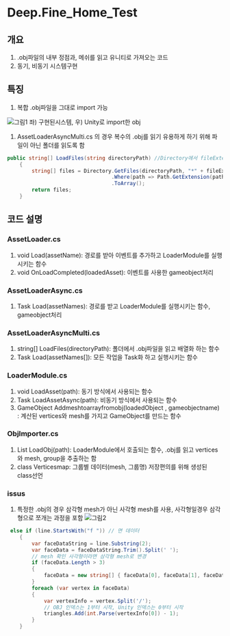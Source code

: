 # Deep.Fine_Home_Test

## 개요

1. .obj파일의 내부 정점과, 메쉬를 읽고 유니티로 가져오는 코드
2. 동기, 비동기 시스템구현

## 특징

1. 복합 .obj파일을 그대로 import 가능

![그림1](https://github.com/MyungJewon/Deep.Fine_Home_Test/assets/54784949/8325ff4a-2e8f-4b97-9ed5-32afeea56d12)
좌) 구현된시스템, 우) Unity로 import한 obj

1. AssetLoaderAsyncMulti.cs 의 경우 복수의 .obj를 읽기 유용하게 하기 위해 파일이 아닌 폴더를 읽도록 함

```csharp
public string[] LoadFiles(string directoryPath) //Directory에서 fileExtension 확장자만 저장
    {
        string[] files = Directory.GetFiles(directoryPath, "*" + fileExtension)
                                  .Where(path => Path.GetExtension(path).Equals(fileExtension))
                                  .ToArray();
        return files;
    }
```

## 코드 설명

### AssetLoader.cs

1. void Load(assetName): 경로를 받아 이벤트를 추가하고 LoaderModule를 실행 시키는 함수
2. void OnLoadCompleted(loadedAsset): 이벤트를 사용한  gameobject처리

### AssetLoaderAsync.cs

1. Task Load(assetNames): 경로를 받고 LoaderModule를 실행시키는 함수, gameobject처리

### AssetLoaderAsyncMulti.cs

1. string[] LoadFiles(directoryPath): 폴더에서 .obj파일을 읽고 배열화 하는 함수 
2. Task Load(assetNames[]): 모든 작업을 Task화 하고 실행시키는 함수

### LoaderModule.cs

1. void LoadAsset(path): 동기 방식에서 사용되는 함수
2. Task<GameObject> LoadAssetAsync(path): 비동기 방식에서 사용되는 함수
3. GameObject Addmeshtoarrayfromobj(loadedObject , gameobjectname) : 계산된 vertices와 mesh를 가지고 GameObject를 만드는 함수

### ObjImporter.cs

1. List<Verticesmap> LoadObj(path): LoaderModule에서 호출되는 함수, .obj를 읽고 vertices와 mesh, group을 추출하는 함
2. class Verticesmap: 그룹별 데이터(mesh, 그룹명) 저장편의를 위해 생성된 class선언

### issus
1. 특정한 .obj의 경우 삼각형 mesh가 아닌 사각형 mesh를 사용, 사각형일경우 삼각형으로 쪼개는 과정을 포함
![그림2](https://github.com/MyungJewon/Deep.Fine_Home_Test/assets/54784949/0a56cd96-9b58-4564-ac1c-5ffbeb273a9d)
```csharp
 else if (line.StartsWith("f ")) // 면 데이터
    {
        var faceDataString = line.Substring(2);
        var faceData = faceDataString.Trim().Split(' ');
        // mesh 확인 사각형이라면 삼각형 mesh로 변경
        if (faceData.Length > 3)
        {
            faceData = new string[] { faceData[0], faceData[1], faceData[2], faceData[0], faceData[2], faceData[3] };
        }
        foreach (var vertex in faceData)
        {
            var vertexInfo = vertex.Split('/');
            // OBJ 인덱스는 1부터 시작, Unity 인덱스는 0부터 시작
            triangles.Add(int.Parse(vertexInfo[0]) - 1);
        }
    }
```
